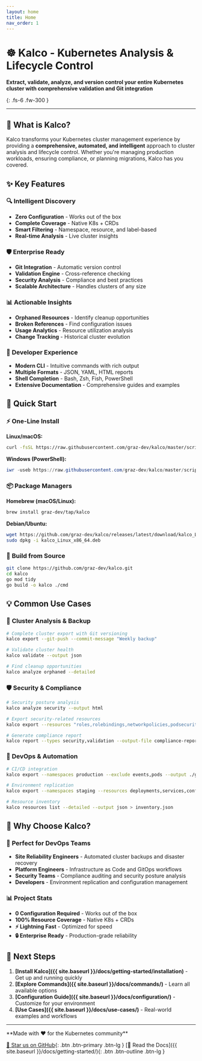 ```yaml
---
layout: home
title: Home
nav_order: 1
---
```


# ☸️ Kalco - Kubernetes Analysis & Lifecycle Control

**Extract, validate, analyze, and version control your entire Kubernetes cluster with comprehensive validation and Git integration**

{: .fs-6 .fw-300 }

---

## 🚀 What is Kalco?

Kalco transforms your Kubernetes cluster management experience by providing a **comprehensive, automated, and intelligent** approach to cluster analysis and lifecycle control. Whether you're managing production workloads, ensuring compliance, or planning migrations, Kalco has you covered.

## ✨ Key Features

<div class="row">
<div class="col-12 col-md-6">

### 🔍 **Intelligent Discovery**
- **Zero Configuration** - Works out of the box
- **Complete Coverage** - Native K8s + CRDs
- **Smart Filtering** - Namespace, resource, and label-based
- **Real-time Analysis** - Live cluster insights

### 🛡️ **Enterprise Ready**
- **Git Integration** - Automatic version control
- **Validation Engine** - Cross-reference checking
- **Security Analysis** - Compliance and best practices
- **Scalable Architecture** - Handles clusters of any size

</div>
<div class="col-12 col-md-6">

### 📊 **Actionable Insights**
- **Orphaned Resources** - Identify cleanup opportunities
- **Broken References** - Find configuration issues
- **Usage Analytics** - Resource utilization analysis
- **Change Tracking** - Historical cluster evolution

### 🎨 **Developer Experience**
- **Modern CLI** - Intuitive commands with rich output
- **Multiple Formats** - JSON, YAML, HTML reports
- **Shell Completion** - Bash, Zsh, Fish, PowerShell
- **Extensive Documentation** - Comprehensive guides and examples

</div>
</div>

## 🚀 Quick Start

### ⚡ **One-Line Install**

**Linux/macOS:**
```bash
curl -fsSL https://raw.githubusercontent.com/graz-dev/kalco/master/scripts/install.sh | bash
```

**Windows (PowerShell):**
```powershell
iwr -useb https://raw.githubusercontent.com/graz-dev/kalco/master/scripts/install.ps1 | iex
```

### 📦 **Package Managers**

**Homebrew (macOS/Linux):**
```bash
brew install graz-dev/tap/kalco
```

**Debian/Ubuntu:**
```bash
wget https://github.com/graz-dev/kalco/releases/latest/download/kalco_Linux_x86_64.deb
sudo dpkg -i kalco_Linux_x86_64.deb
```

### 🔧 **Build from Source**

```bash
git clone https://github.com/graz-dev/kalco.git
cd kalco
go mod tidy
go build -o kalco ./cmd
```

## 💡 Common Use Cases

### 🎯 **Cluster Analysis & Backup**
```bash
# Complete cluster export with Git versioning
kalco export --git-push --commit-message "Weekly backup"

# Validate cluster health
kalco validate --output json

# Find cleanup opportunities  
kalco analyze orphaned --detailed
```

### 🛡️ **Security & Compliance**
```bash
# Security posture analysis
kalco analyze security --output html

# Export security-related resources
kalco export --resources "roles,rolebindings,networkpolicies,podsecuritypolicies"

# Generate compliance report
kalco report --types security,validation --output-file compliance-report.html
```

### 🚀 **DevOps & Automation**
```bash
# CI/CD integration
kalco export --namespaces production --exclude events,pods --output ./gitops-repo

# Environment replication
kalco export --namespaces staging --resources deployments,services,configmaps

# Resource inventory
kalco resources list --detailed --output json > inventory.json
```

## 🌟 Why Choose Kalco?

<div class="row">
<div class="col-12 col-md-6">

### 🎯 **Perfect for DevOps Teams**
- **Site Reliability Engineers** - Automated cluster backups and disaster recovery
- **Platform Engineers** - Infrastructure as Code and GitOps workflows  
- **Security Teams** - Compliance auditing and security posture analysis
- **Developers** - Environment replication and configuration management

</div>
<div class="col-12 col-md-6">

### 📊 **Project Stats**
- **0 Configuration Required** - Works out of the box
- **100% Resource Coverage** - Native K8s + CRDs
- **⚡ Lightning Fast** - Optimized for speed
- **🔒 Enterprise Ready** - Production-grade reliability

</div>
</div>

## 🚀 Next Steps

1. **[Install Kalco]({{ site.baseurl }}/docs/getting-started/installation)** - Get up and running quickly
2. **[Explore Commands]({{ site.baseurl }}/docs/commands/)** - Learn all available options
3. **[Configuration Guide]({{ site.baseurl }}/docs/configuration/)** - Customize for your environment
4. **[Use Cases]({{ site.baseurl }}/docs/use-cases/)** - Real-world examples and workflows

---

<div class="text-center">
**Made with ❤️ for the Kubernetes community**

[🌟 Star us on GitHub](https://github.com/graz-dev/kalco){: .btn .btn-primary .btn-lg } [📖 Read the Docs]({{ site.baseurl }}/docs/getting-started/){: .btn .btn-outline .btn-lg }
</div>